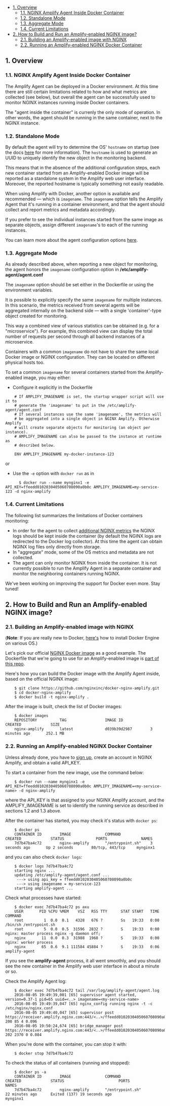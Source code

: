 <!-- START doctoc generated TOC please keep comment here to allow auto update -->
<!-- DON'T EDIT THIS SECTION, INSTEAD RE-RUN doctoc TO UPDATE -->


- [1. Overview](#1-overview)
  - [1.1. NGINX Amplify Agent Inside Docker Container](#11-nginx-amplify-agent-inside-docker-container)
  - [1.2. Standalone Mode](#12-standalone-mode)
  - [1.3. Aggregate Mode](#13-aggregate-mode)
  - [1.4. Current Limitations](#14-current-limitations)
- [2. How to Build and Run an Amplify-enabled NGINX image?](#2-how-to-build-and-run-an-amplify-enabled-nginx-image)
  - [2.1. Building an Amplify-enabled image with NGINX](#21-building-an-amplify-enabled-image-with-nginx)
  - [2.2. Running an Amplify-enabled NGINX Docker Container](#22-running-an-amplify-enabled-nginx-docker-container)

<!-- END doctoc generated TOC please keep comment here to allow auto update -->


## 1. Overview

### 1.1. NGINX Amplify Agent Inside Docker Container 

The Amplify Agent can be deployed in a Docker environment. At this time there are still certain limitations related to how and what metrics are collected (see below), but overall the agent can be successfully used to monitor NGINX instances running inside Docker containers.

The "agent inside the container" is currenly the only mode of operation. In other words, the agent should be running in the same container, next to the NGINX instance.

### 1.2. Standalone Mode

By default the agent will try to determine the OS' `hostname` on startup (see the docs [here](https://github.com/nginxinc/nginx-amplify-doc/blob/master/amplify-guide.md#changing-the-hostname-and-uuid) for more information). The `hostname` is used to generate an UUID to uniquely identify the new object in the monitoring backend.

This means that in the absence of the additional configuration steps, each new container started from an Amplify-enabled Docker image will be reported as a standalone system in the Amplify web user interface. Moreover, the reported hostname is typically something not easily readable.

When using Amplify with Docker, another option is available and recommended — which is `imagename`. The `imagename` option tells the Amplify Agent that it's running in a container environment, and that the agent should collect and report metrics and metadata accordingly.

If you prefer to see the individual instances started from the same image as separate objects, assign different `imagename`'s to each of the running instances.

You can learn more about the agent configuration options [here](https://github.com/nginxinc/nginx-amplify-doc/blob/master/amplify-guide.md#configuring-amplify-agent).

### 1.3. Aggregate Mode

As already described above, when reporting a new object for monitoring, the agent honors the `imagename` configuration option in **/etc/amplify-agent/agent.conf**

The `imagename` option should be set either in the Dockerfile or using the environment variables.

It is possible to explicitly specify the same `imagename` for multiple instances. In this scenario, the metrics received from several agents will be aggregated internally on the backend side — with a single 'container'-type object created for monitoring.

This way a combined view of various statistics can be obtained (e.g. for a "microservice"). For example, this combined view can display the total number of requests per second through all backend instances of a microservice.

Containers with a common `imagename` do not have to share the same local Docker image or NGINX configuration. They can be located on different physical hosts too.

To set a common `imagename` for several containers started from the Amplify-enabled image, you may either:

  * Configure it explicitly in the Dockerfile
  
```
    # If AMPLIFY_IMAGENAME is set, the startup wrapper script will use it to
    # generate the 'imagename' to put in the /etc/amplify-agent/agent.conf
    # If several instances use the same 'imagename', the metrics will
    # be aggregated into a single object in NGINX Amplify. Otherwise Amplify
    # will create separate objects for monitoring (an object per instance).
    # AMPLIFY_IMAGENAME can also be passed to the instance at runtime as
    # described below.

    ENV AMPLIFY_IMAGENAME my-docker-instance-123
```

  or

  * Use the `-e` option with `docker run` as in

```
      $ docker run --name mynginx1 -e API_KEY=ffeedd0102030405060708090a0b0c AMPLIFY_IMAGENAME=my-service-123 -d nginx-amplify
```

### 1.4. Current Limitations 

The following list summarizes the limitations of Docker containers monitoring:

 * In order for the agent to collect [additional NGINX metrics](https://github.com/nginxinc/nginx-amplify-doc/blob/master/amplify-guide.md#additional-nginx-metrics) the NGINX logs should be kept inside the container (by default the NGINX logs are redirected to the Docker log collector). At this time the agent can obtain NGINX log files only directly from storage.
 * In "aggregate" mode, some of the OS metrics and metadata are not collected.
 * The agent can only monitor NGINX from inside the container. It is not currently possible to run the Amplify Agent in a separate container and monitor the neighboring containers running NGINX.
 
We've been working on improving the support for Docker even more. Stay tuned!

## 2. How to Build and Run an Amplify-enabled NGINX image?

### 2.1. Building an Amplify-enabled image with NGINX

(**Note**: If you are really new to Docker, [here's](https://docs.docker.com/engine/installation/) how to install Docker Engine on various OS.)

Let's pick our official [NGINX Docker image](https://hub.docker.com/_/nginx/) as a good example. The Dockerfile that we're going to use for an Amplify-enabled image is [part of this repo](https://github.com/nginxinc/docker-nginx-amplify/blob/master/Dockerfile).

Here's how you can build the Docker image with the Amplify Agent inside, based on the official NGINX image:

```
    $ git clone https://github.com/nginxinc/docker-nginx-amplify.git
    $ cd docker-nginx-amplify
    $ docker build -t nginx-amplify .
```

After the image is built, check the list of Docker images:

```
    $ docker images
    REPOSITORY          TAG                 IMAGE ID            CREATED             SIZE
    nginx-amplify       latest              d039b39d2987        3 minutes ago       252.1 MB
```

### 2.2. Running an Amplify-enabled NGINX Docker Container

Unless already done, you have to [sign up](https://amplify.nginx.com/signup/), create an account in NGINX Amplify, and obtain a valid API_KEY.

To start a container from the new image, use the command below:

```
    $ docker run --name mynginx1 -e API_KEY=ffeedd0102030405060708090a0b0c AMPLIFY_IMAGENAME=<my-service-name> -d nginx-amplify
```

where the API_KEY is that assigned to your NGINX Amplify account, and the AMPLIFY_IMAGENAME is set to identify the running service as described in sections 1.2 and 1.3 above.

After the container has started, you may check it's status with `docker ps`:

```
    $ docker ps
    CONTAINER ID        IMAGE               COMMAND             CREATED             STATUS              PORTS               NAMES
    7d7b47ba4c72        nginx-amplify       "/entrypoint.sh"    3 seconds ago       Up 2 seconds        80/tcp, 443/tcp     mynginx1
```

and you can also check `docker logs`:

```
    $ docker logs 7d7b47ba4c72
    starting nginx ...
    updating /etc/amplify-agent/agent.conf ...
     ---> using api_key = ffeedd0102030405060708090a0b0c
     ---> using imagename = my-service-123
    starting amplify-agent ...
```

Check what processes have started:

```
    $ docker exec 7d7b47ba4c72 ps axu
    USER       PID %CPU %MEM    VSZ   RSS TTY      STAT START   TIME COMMAND
    root         1  0.0  0.1   4328   676 ?        Ss   19:33   0:00 /bin/sh /entrypoint.sh
    root         5  0.0  0.5  31596  2832 ?        S    19:33   0:00 nginx: master process nginx -g daemon off;
    nginx       11  0.0  0.3  31988  1968 ?        S    19:33   0:00 nginx: worker process
    nginx       65  0.6  9.1 111584 45884 ?        S    19:33   0:06 amplify-agent
```

If you see the **amplify-agent** process, it all went smoothly, and you should see the new container in the Amplify web user interface in about a minute or so.

Check the Amplify Agent log:

```
    $ docker exec 7d7b47ba4c72 tail /var/log/amplify-agent/agent.log
    2016-08-05 19:49:39,001 [65] supervisor agent started, version=0.37-1 pid=65 uuid=<..> imagename=<my-service-name>
    2016-08-05 19:49:39,047 [65] nginx_config running nginx -t -c /etc/nginx/nginx.conf
    2016-08-05 19:49:40,047 [65] supervisor post https://receiver.amplify.nginx.com:443/<..>/ffeedd0102030405060708090a0b0c/agent/ 200 85 4 0.096
    2016-08-05 19:50:24,674 [65] bridge_manager post https://receiver.amplify.nginx.com:443/<..>/ffeedd0102030405060708090a0b0c/update/ 202 2370 0 0.084
```

When you're done with the container, you can stop it with:

```
    $ docker stop 7d7b47ba4c72
```

To check the status of all containers (running and stopped):

```
    $ docker ps -a
    CONTAINER ID        IMAGE               COMMAND                  CREATED             STATUS                        PORTS               NAMES
    7d7b47ba4c72        nginx-amplify       "/entrypoint.sh"         22 minutes ago      Exited (137) 19 seconds ago                       mynginx1
```
